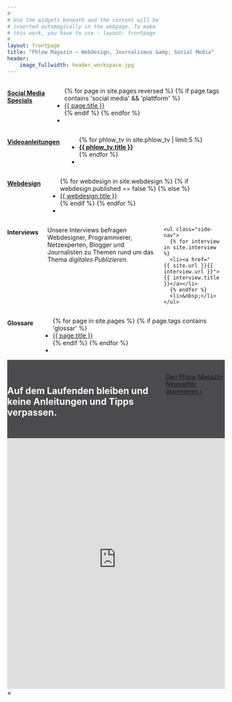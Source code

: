 ```yaml
---
#
# Use the widgets beneath and the content will be
# inserted automagically in the webpage. To make
# this work, you have to use › layout: frontpage
#
layout: frontpage
title: "Phlow Magazin – Webdesign, Journalismus &amp; Social Media"
header:
    image_fullwidth: header_workspace.jpg
---
```

<div class="row">
  <div class="medium-4 columns">
    <h4 class="b15"><a href="{{ site.url }}/social-media/">Social Media Specials</a></h4>
    <ul class="side-nav">
      {% for page in site.pages reversed %}
      {% if page.tags contains 'social media' && 'plattform' %}<li><a href="{{ site.url }}{{ page.url }}">{{ page.title }}</a></li>{% endif %}
      {% endfor %}
      <li>&nbsp;</li>
    </ul>
  </div><!-- /.medium-4.columns -->


  <div class="medium-4 columns">
    <h4 class="b15"><a href="{{ site.url }}/phlow-tv/">Videoanleitungen</a></h4>
    <ul class="side-nav">
      {% for phlow_tv in site.phlow_tv | limit:5 %}
      <li><a href="{{ site.url }}{{ phlow_tv.url }}"><strong>{{ phlow_tv.title }}</strong></a></li>
      {% endfor %}
      <li>&nbsp;</li>
    </ul>
  </div><!-- /.medium-4.columns -->

<div class="medium-4 columns">
    <h4 class="b15"><a href="{{ site.url }}/webdesign/">Webdesign</a></h4>
    <ul class="side-nav">
      {% for webdesign in site.webdesign %}
        {% if webdesign.published == false %}
        {% else %}
        <li><a href="{{ site.url }}{{ webdesign.url }}">{{ webdesign.title }}</a></li>
        {% endif %}
      {% endfor %}
      <li>&nbsp;</li>
    </ul>
</div><!-- /.medium-4.columns -->


</div><!-- /.row -->


<div class="row">
<div class="medium-4 columns">
    <h4 class="b15">Interviews</h4>
    <p>
      Unsere Interviews befragen Webdesigner, Programmierer, Netzexperten, Blogger und Journalisten zu Themen rund um das Thema <em>digitales Publizieren</em>.
    </p>

    <ul class="side-nav">
      {% for interview in site.interview %}
      <li><a href="{{ site.url }}{{ interview.url }}">{{ interview.title }}</a></li>
      {% endfor %}
      <li>&nbsp;</li>
    </ul>
</div><!-- /.medium-4.columns -->


  <div class="medium-4 columns">
    <h4 class="b15">Glossare</h4>
    <ul class="side-nav">
      {% for page in site.pages %}
      {% if page.tags contains 'glossar' %}<li><a href="{{ site.url }}{{ page.url }}">{{ page.title }}</a></li>{% endif %}
      {% endfor %}
      <li>&nbsp;</li>
    </ul>
</div><!-- /.medium-4.columns -->


<div class="medium-4 columns">
</div><!-- /.medium-4.columns -->
</div><!-- /.row -->



<div class="t30 b60" style="padding: 30px 0; background: #4b4b4d;">

<div class="row">
  <div class="small-12 text-center medium-10 medium-offset-1 columns">
    <h2 style="color: #fff;" class="shadow-black b30">Auf dem Laufenden bleiben und keine Anleitungen und Tipps verpassen.</h2>
    <a class="radius button success shadow-black" href="#" data-reveal-id="newsletter-abo">Den Phlow Magazin Newsletter abonnieren ›</a>
  </div><!-- /.small-12 medium-8.columns -->
</div><!-- /.row -->
</div>





<div id="newsletter-abo" class="reveal-modal" data-reveal>
  <iframe width="100%" height="580" src="http://phlow.us2.list-manage1.com/subscribe?u=acb99fb0411d067a7c7ccdb61&id=81e932aa5d" frameborder="0" allowfullscreen=""></iframe>
  <a class="close-reveal-modal">&#215;</a>
</div>

